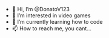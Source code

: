 - 👋 Hi, I’m @DonatoV123
- 👀 I’m interested in video games
- 🌱 I’m currently learning how to code
- 📫 How to reach me, you cant...
